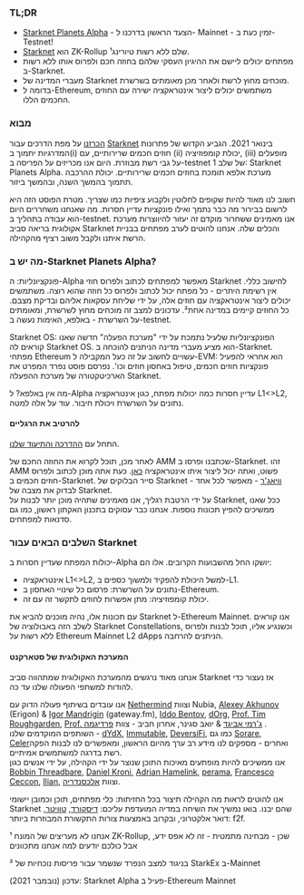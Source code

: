 ### TL;DR

* [Starknet Planets Alpha](https://voyager.online/) - הצעד הראשון בדרכנו ל- Mainnet - זמין כעת ב-Testnet!
* [Starknet](https://starkware.co/product/starknet/) הוא ZK-Rollup שלם ללא רשות טיורינג¹.
* מפתחים יכולים ליישם את ההיגיון העסקי שלהם בחוזה חכם ולפרוס אותו ללא רשות ב-Starknet.
* מעברי המדינה של Starknet מוכחים מחוץ לרשת ולאחר מכן מאומתים בשרשרת.
* בדומה ל-Ethereum, משתמשים יכולים ליצור אינטראקציה ישירה עם החוזים החכמים הללו.

### מבוא

[הכרזנו](https://medium.com/starkware/on-the-road-to-starknet-a-permissionless-stark-powered-l2-zk-rollup-83be53640880) על מפת הדרכים עבור [Starknet](https://starkware.co/product/starknet/) בינואר 2021. הגביע הקדוש של פתרונות המדרגיות יתמוך ב(i) חוזים חכמים שרירותיים, עם (ii) יכולת קומפוזיציה, (iii) מופעלים על גבי רשת מבוזרת. היום אנו מכריזים על הפריסה ב-testnet של שלב 1: Starknet Planets Alpha. מערכת אלפא תומכת בחוזים חכמים שרירותיים. יכולת ההרכבה תתמוך בהמשך השנה, ובהמשך ביזור.

חשוב לנו מאוד להיות שקופים לחלוטין ולקבוע ציפיות כמו שצריך. מטרת הפוסט הזה היא לרשום בבירור מה כבר נתמך ואילו פונקציות עדיין חסרות. מה שאנחנו משחררים היום הוא עבודה בתהליך ב-testnet. אנו מאמינים ששחרור מוקדם זה יעזור להיווצרות מערכת אקולוגית בריאה סביב Starknet והכלים שלה. אנחנו להוטים לערב מפתחים בבניית הרשת איתנו ולקבל משוב רציף מהקהילה.

### מה יש ב-Starknet Planets Alpha?

פונקציונליות: ה-Alpha מאפשר למפתחים לכתוב ולפרוס חוזי Starknet לחישוב כללי. אין רשימת היתרים - כל מפתח יכול לכתוב ולפרוס כל חוזה שהוא רוצה. משתמשים יכולים ליצור אינטראקציה עם חוזים אלה, על ידי שליחת עסקאות אליהם ובדיקת מצבם. כל החוזים קיימים במדינה אחת². עדכונים למצב זה מוכחים מחוץ לשרשרת, ומאומתים על השרשרת - באלפא, האימות נעשה ב-testnet.

Starknet OS: הפונקציונליות שלעיל נתמכת על ידי "מערכת הפעלה" חדשה שאנו קוראים לה Starknet OS. הוא מציע מעברי מדינה הניתנים להוכחה ב-Starknet. מפתחי Ethereum עשויים לחשוב על זה כעל המקבילה ל-EVM: הוא אחראי להפעיל פונקציות חוזים חכמים, טיפול באחסון חוזים וכו'. נפרסם פוסט נפרד המפרט את הארכיטקטורה של מערכת ההפעלה Starknet.

מה אין באלפא? ל-Alpha עדיין חסרות כמה יכולות מפתח, כגון אינטראקציה L1<>L2, נתונים על השרשרת ויכולת חיבור. עוד על אלה למטה.

#### להרטיב את הרגליים

התחל עם [ההדרכה והתיעוד שלנו](https://www.cairo-lang.org/docs/hello_starknet/).

לאחר מכן, תוכל לקרוא את החוזה החכם [](http://cairo-lang.org/docs/hello_starknet/amm.html) של AMM שכתבנו ופרסו ב-Starknet. זהו AMM פשוט, ואתה יכול ליצור איתו אינטראקציה [כאן](https://starkware-amm-demo.netlify.app/swap). כעת אתה מוכן לכתוב ולפרוס חוזים חכמים ב-Starknet. סייר הבלוקים של Starknet - [וויאג'ר](https://voyager.online/) - מאפשר לכל אחד לבדוק את מצבה של Starknet.\
על ידי הרטבת רגליך, אנו מאמינים שתהיה מוכן יותר לבנות על Starknet, ככל שאנו ממשיכים להפיץ תכונות נוספות. אנחנו כבר עסוקים בתכנון האקתון ראשון, כמו גם סדנאות למפתחים.

### השלבים הבאים עבור Starknet

יכולות המפתח שעדיין חסרות ב-Alpha יושקו החל מהשבועות הקרובים. אלו הם:

* אינטראקציה L1<>L2, למשל היכולת להפקיד ולמשוך כספים ב-L1.
* נתונים על השרשרת: פרסום כל שינויי האחסון ב-Ethereum.
* יכולת קומפוזיציה: מתן אפשרות לחוזים לתקשר זה עם זה.

עם תכונות אלו, נהיה מוכנים להביא את Starknet ל-Ethereum Mainnet. אנו קוראים לשלב הזה באבולוציה של Starknet Constellations, וכשנגיע אליו, תוכל לבנות ולפרוס ללא רשות על Ethereum Mainnet L2 dApps הניתנים להרחבה.

#### המערכת האקולוגית של סטארקנט

אנחנו מאוד נרגשים מהמערכת האקולוגית שמתהווה סביב Starknet אז נעצור כדי להודות למשתפי הפעולה שלנו עד כה.

אנו עובדים בשיתוף פעולה הדוק עם [Nethermind](https://twitter.com/nethermindeth) וצוות Nubia, [Alexey Akhunov](https://twitter.com/realLedgerwatch) (Erigon) & [Igor Mandrigin](https://twitter.com/mandrigin) (gateway.fm), [Iddo Bentov](https://www.cs.cornell.edu/~iddo/), [dOrg](https://twitter.com/dOrg_tech), [Prof. Tim Roughgarden](https://twitter.com/algo_class), [Prof. ג'רמי אביגד](https://www.andrew.cmu.edu/user/avigad/) & יואב סגינר, אחרון חביב - צוות [פרדיגמה](https://twitter.com/paradigm) .\
השותפים המוקדמים שלנו - [dYdX](https://twitter.com/dydxprotocol), [Immutable](https://twitter.com/Immutable), [DeversiFi](https://twitter.com/deversifi), כמו גם [Sorare](https://twitter.com/SorareHQ), [Celer](https://twitter.com/CelerNetwork)ואחרים - מספקים לנו מידע רב ערך מהיום הראשון, ומאפשרים לנו לבנות הפקה רשת בדרגה למשתמשים אמיתיים.\
אנו ממשיכים להיות מופתעים מאיכות התוכן שנוצר על ידי הקהילה, על ידי אנשים כגון [Bobbin Threadbare](https://twitter.com/bobbinth), [Daniel Kroni](https://github.com/danielkroeni/cairo-playground/blob/main/anon-bank/README.md), [Adrian Hamelink](https://twitter.com/adr1anh), [perama](https://twitter.com/eth_worm), [Francesco Ceccon](https://twitter.com/ceccon_me), [Ilian](http://twitter.com/imalchev), וצוות [אלכסנדריה](https://blockchainpartner.fr/).

אנו להוטים לראות מה הקהילה תיצור בכל החזיתות: כלי מפתחים, תוכן וכמובן יישומי Starknet שהם יבנו. בואו נמשיך את השיחה במדיה המועדפת עליכם: [דיסקורד](https://discord.gg/uJ9HZTUk2Y), [טוויטר](https://twitter.com/CairoLang), דואר אלקטרוני, ובקרוב באמצעות צורות התקשורת המבוזרות ביותר: f2f.

¹ אנחנו לא מעריצים של המונח ZK-Rollup, שכן - מבחינה מתמטית - זה לא אפס ידע, אבל כולכם יודעים למה אנחנו מתכוונים

² בניגוד למצב הנפרד שנשמר עבור פריסות נוכחיות של StarkEx ב-Mainnet

עדכון (נובמבר 2021): Starknet Alpha פעיל ב-Ethereum Mainnet